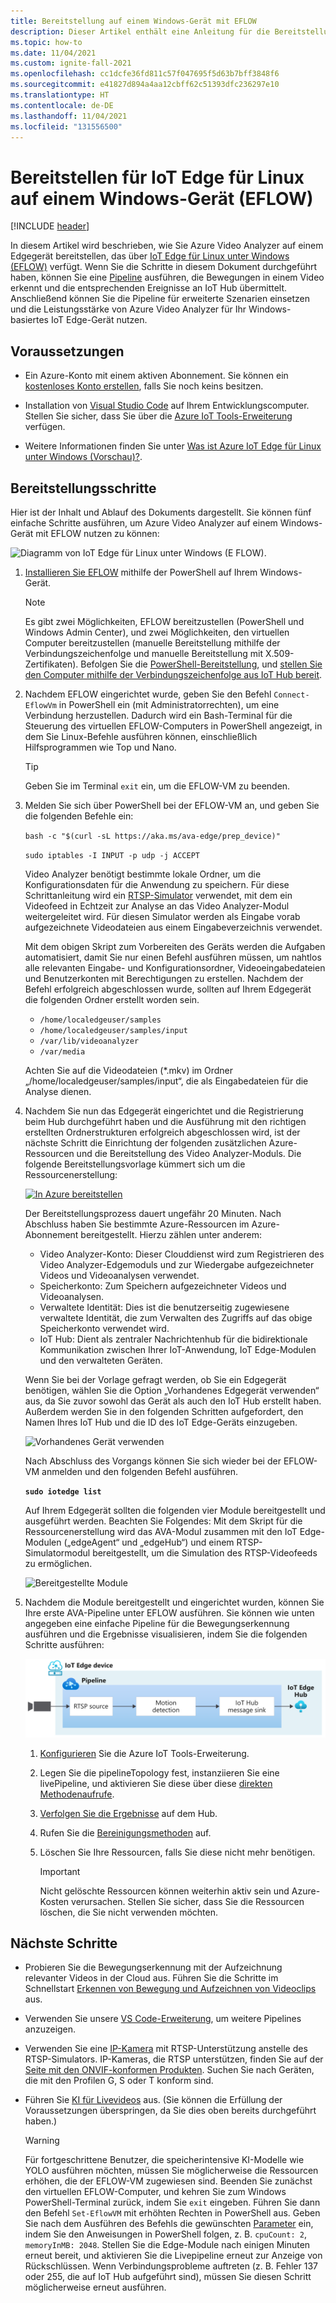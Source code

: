 ```yaml
---
title: Bereitstellung auf einem Windows-Gerät mit EFLOW
description: Dieser Artikel enthält eine Anleitung für die Bereitstellung für IoT Edge für Linux auf einem Windows-Gerät.
ms.topic: how-to
ms.date: 11/04/2021
ms.custom: ignite-fall-2021
ms.openlocfilehash: cc1dcfe36fd811c57f047695f5d63b7bff3848f6
ms.sourcegitcommit: e41827d894a4aa12cbff62c51393dfc236297e10
ms.translationtype: HT
ms.contentlocale: de-DE
ms.lasthandoff: 11/04/2021
ms.locfileid: "131556500"
---
```

# <a name="deploy-to-an-iot-edge-for-linux-on-windows-eflow-device"></a>Bereitstellen für IoT Edge für Linux auf einem Windows-Gerät (EFLOW)

[!INCLUDE [header](includes/edge-env.md)]

In diesem Artikel wird beschrieben, wie Sie Azure Video Analyzer auf einem Edgegerät bereitstellen, das über [IoT Edge für Linux unter Windows (EFLOW)](../../../iot-edge/iot-edge-for-linux-on-windows.md) verfügt. Wenn Sie die Schritte in diesem Dokument durchgeführt haben, können Sie eine [Pipeline](../pipeline.md) ausführen, die Bewegungen in einem Video erkennt und die entsprechenden Ereignisse an IoT Hub übermittelt. Anschließend können Sie die Pipeline für erweiterte Szenarien einsetzen und die Leistungsstärke von Azure Video Analyzer für Ihr Windows-basiertes IoT Edge-Gerät nutzen.

## <a name="prerequisites"></a>Voraussetzungen 

* Ein Azure-Konto mit einem aktiven Abonnement. Sie können ein [kostenloses Konto erstellen](https://azure.microsoft.com/free/?WT.mc_id=A261C142F), falls Sie noch keins besitzen.

* Installation von [Visual Studio Code](https://code.visualstudio.com/) auf Ihrem Entwicklungscomputer. Stellen Sie sicher, dass Sie über die [Azure IoT Tools-Erweiterung](https://marketplace.visualstudio.com/items?itemName=vsciot-vscode.azure-iot-tools) verfügen.
* Weitere Informationen finden Sie unter [Was ist Azure IoT Edge für Linux unter Windows (Vorschau)?](../../../iot-edge/iot-edge-for-linux-on-windows.md).

## <a name="deployment-steps"></a>Bereitstellungsschritte

Hier ist der Inhalt und Ablauf des Dokuments dargestellt. Sie können fünf einfache Schritte ausführen, um Azure Video Analyzer auf einem Windows-Gerät mit EFLOW nutzen zu können:

![Diagramm von IoT Edge für Linux unter Windows (E FLOW).](./media/deploy-iot-edge-linux-on-windows/eflow.png)

1. [Installieren Sie EFLOW](../../../iot-edge/how-to-install-iot-edge-on-windows.md) mithilfe der PowerShell auf Ihrem Windows-Gerät.

    > [!NOTE]
    > Es gibt zwei Möglichkeiten, EFLOW bereitzustellen (PowerShell und Windows Admin Center), und zwei Möglichkeiten, den virtuellen Computer bereitzustellen (manuelle Bereitstellung mithilfe der Verbindungszeichenfolge und manuelle Bereitstellung mit X.509-Zertifikaten). Befolgen Sie die [PowerShell-Bereitstellung](../../../iot-edge/how-to-install-iot-edge-on-windows.md#create-a-new-deployment), und [stellen Sie den Computer mithilfe der Verbindungszeichenfolge aus IoT Hub bereit](../../../iot-edge/how-to-install-iot-edge-on-windows.md#manual-provisioning-using-the-connection-string).

1. Nachdem EFLOW eingerichtet wurde, geben Sie den Befehl `Connect-EflowVm` in PowerShell ein (mit Administratorrechten), um eine Verbindung herzustellen. Dadurch wird ein Bash-Terminal für die Steuerung des virtuellen EFLOW-Computers in PowerShell angezeigt, in dem Sie Linux-Befehle ausführen können, einschließlich Hilfsprogrammen wie Top und Nano. 

    > [!TIP] 
    > Geben Sie im Terminal `exit` ein, um die EFLOW-VM zu beenden.

1. Melden Sie sich über PowerShell bei der EFLOW-VM an, und geben Sie die folgenden Befehle ein:

    `bash -c "$(curl -sL https://aka.ms/ava-edge/prep_device)"`
    
    `sudo iptables -I INPUT -p udp -j ACCEPT`

    Video Analyzer benötigt bestimmte lokale Ordner, um die Konfigurationsdaten für die Anwendung zu speichern. Für diese Schrittanleitung wird ein [RTSP-Simulator](https://github.com/Azure/video-analyzer/tree/main/edge-modules/sources/rtspsim-live555) verwendet, mit dem ein Videofeed in Echtzeit zur Analyse an das Video Analyzer-Modul weitergeleitet wird. Für diesen Simulator werden als Eingabe vorab aufgezeichnete Videodateien aus einem Eingabeverzeichnis verwendet. 

    Mit dem obigen Skript zum Vorbereiten des Geräts werden die Aufgaben automatisiert, damit Sie nur einen Befehl ausführen müssen, um nahtlos alle relevanten Eingabe- und Konfigurationsordner, Videoeingabedateien und Benutzerkonten mit Berechtigungen zu erstellen. Nachdem der Befehl erfolgreich abgeschlossen wurde, sollten auf Ihrem Edgegerät die folgenden Ordner erstellt worden sein. 

    * `/home/localedgeuser/samples`
    * `/home/localedgeuser/samples/input`
    * `/var/lib/videoanalyzer`
    * `/var/media`

    Achten Sie auf die Videodateien (*.mkv) im Ordner „/home/localedgeuser/samples/input“, die als Eingabedateien für die Analyse dienen. 
    
1. Nachdem Sie nun das Edgegerät eingerichtet und die Registrierung beim Hub durchgeführt haben und die Ausführung mit den richtigen erstellten Ordnerstrukturen erfolgreich abgeschlossen wird, ist der nächste Schritt die Einrichtung der folgenden zusätzlichen Azure-Ressourcen und die Bereitstellung des Video Analyzer-Moduls. Die folgende Bereitstellungsvorlage kümmert sich um die Ressourcenerstellung:

    [![In Azure bereitstellen](https://aka.ms/deploytoazurebutton)](https://aka.ms/ava-click-to-deploy)
    
    Der Bereitstellungsprozess dauert ungefähr 20 Minuten. Nach Abschluss haben Sie bestimmte Azure-Ressourcen im Azure-Abonnement bereitgestellt. Hierzu zählen unter anderem:

    * Video Analyzer-Konto: Dieser Clouddienst wird zum Registrieren des Video Analyzer-Edgemoduls und zur Wiedergabe aufgezeichneter Videos und Videoanalysen verwendet.
    * Speicherkonto: Zum Speichern aufgezeichneter Videos und Videoanalysen.
    * Verwaltete Identität: Dies ist die benutzerseitig zugewiesene verwaltete Identität, die zum Verwalten des Zugriffs auf das obige Speicherkonto verwendet wird.
    * IoT Hub: Dient als zentraler Nachrichtenhub für die bidirektionale Kommunikation zwischen Ihrer IoT-Anwendung, IoT Edge-Modulen und den verwalteten Geräten.

    Wenn Sie bei der Vorlage gefragt werden, ob Sie ein Edgegerät benötigen, wählen Sie die Option „Vorhandenes Edgegerät verwenden“ aus, da Sie zuvor sowohl das Gerät als auch den IoT Hub erstellt haben. Außerdem werden Sie in den folgenden Schritten aufgefordert, den Namen Ihres IoT Hub und die ID des IoT Edge-Geräts einzugeben.  
    
    ![Vorhandenes Gerät verwenden](./media/deploy-iot-edge-linux-on-windows/use-existing-device.png) 

    Nach Abschluss des Vorgangs können Sie sich wieder bei der EFLOW-VM anmelden und den folgenden Befehl ausführen.

    **`sudo iotedge list`**

    Auf Ihrem Edgegerät sollten die folgenden vier Module bereitgestellt und ausgeführt werden. Beachten Sie Folgendes: Mit dem Skript für die Ressourcenerstellung wird das AVA-Modul zusammen mit den IoT Edge-Modulen („edgeAgent“ und „edgeHub“) und einem RTSP-Simulatormodul bereitgestellt, um die Simulation des RTSP-Videofeeds zu ermöglichen.
    
    ![Bereitgestellte Module](./media/vscode-common-screenshots/avaedge-module.png)
    
1. Nachdem die Module bereitgestellt und eingerichtet wurden, können Sie Ihre erste AVA-Pipeline unter EFLOW ausführen. Sie können wie unten angegeben eine einfache Pipeline für die Bewegungserkennung ausführen und die Ergebnisse visualisieren, indem Sie die folgenden Schritte ausführen:

    ![Auf Bewegungserkennung basierter Video Analyzer](./media/get-started-detect-motion-emit-events/motion-detection.svg)

    1. [Konfigurieren](get-started-detect-motion-emit-events.md#prepare-to-monitor-the-modules) Sie die Azure IoT Tools-Erweiterung.
    1. Legen Sie die pipelineTopology fest, instanziieren Sie eine livePipeline, und aktivieren Sie diese über diese [direkten Methodenaufrufe](get-started-detect-motion-emit-events.md#use-direct-method-calls).
    1. [Verfolgen Sie die Ergebnisse](get-started-detect-motion-emit-events.md#observe-results) auf dem Hub.
    1. Rufen Sie die [Bereinigungsmethoden](get-started-detect-motion-emit-events.md#deactivate-the-live-pipeline) auf.
    1. Löschen Sie Ihre Ressourcen, falls Sie diese nicht mehr benötigen.

        > [!IMPORTANT]
        > Nicht gelöschte Ressourcen können weiterhin aktiv sein und Azure-Kosten verursachen. Stellen Sie sicher, dass Sie die Ressourcen löschen, die Sie nicht verwenden möchten.
   
## <a name="next-steps"></a>Nächste Schritte

* Probieren Sie die Bewegungserkennung mit der Aufzeichnung relevanter Videos in der Cloud aus. Führen Sie die Schritte im Schnellstart [Erkennen von Bewegung und Aufzeichnen von Videoclips](detect-motion-record-video-edge-devices.md) aus.
* Verwenden Sie unsere [VS Code-Erweiterung](https://marketplace.visualstudio.com/items?itemName=ms-azuretools.live-video-analytics-edge), um weitere Pipelines anzuzeigen.
* Verwenden Sie eine [IP-Kamera](https://en.wikipedia.org/wiki/IP_camera) mit RTSP-Unterstützung anstelle des RTSP-Simulators. IP-Kameras, die RTSP unterstützen, finden Sie auf der [Seite mit den ONVIF-konformen Produkten](https://www.onvif.org/conformant-products/). Suchen Sie nach Geräten, die mit den Profilen G, S oder T konform sind.
* Führen Sie [KI für Livevideos](analyze-live-video-use-your-model-http.md#overview) aus. (Sie können die Erfüllung der Voraussetzungen überspringen, da Sie dies oben bereits durchgeführt haben.)

    > [!WARNING] 
    > Für fortgeschrittene Benutzer, die speicherintensive KI-Modelle wie YOLO ausführen möchten, müssen Sie möglicherweise die Ressourcen erhöhen, die der EFLOW-VM zugewiesen sind. Beenden Sie zunächst den virtuellen EFLOW-Computer, und kehren Sie zum Windows PowerShell-Terminal zurück, indem Sie `exit` eingeben. Führen Sie dann den Befehl `Set-EflowVM` mit erhöhten Rechten in PowerShell aus. Geben Sie nach dem Ausführen des Befehls die gewünschten [Parameter](../../../iot-edge/reference-iot-edge-for-linux-on-windows-functions.md#set-eflowvm) ein, indem Sie den Anweisungen in PowerShell folgen, z. B. `cpuCount: 2`, `memoryInMB: 2048`. Stellen Sie die Edge-Module nach einigen Minuten erneut bereit, und aktivieren Sie die Livepipeline erneut zur Anzeige von Rückschlüssen. Wenn Verbindungsprobleme auftreten (z. B. Fehler 137 oder 255, die auf IoT Hub aufgeführt sind), müssen Sie diesen Schritt möglicherweise erneut ausführen. 
